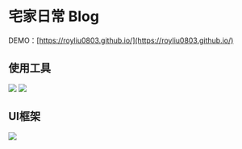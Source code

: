 # 宅家日常 Blog

DEMO：[https://royliu0803.github.io/](https://royliu0803.github.io/)

## 使用工具

<p>
  <img src="https://img.shields.io/badge/markdown-black?style=for-the-badge&logo=markdown&logoColor=white">
  <img src="https://img.shields.io/badge/Hugo-pink?style=for-the-badge&logo=hugo&logoColor=white">
</p>

## UI框架
 <a href="https://stack.jimmycai.com/" target=”_blank”>
   <img src="https://img.shields.io/badge/hugo--stack-green?style=for-the-badge&logo=bookstack&logoColor=white">
 </a>

